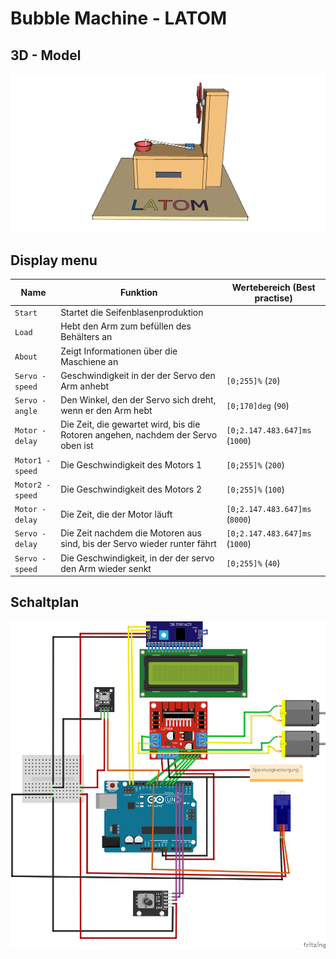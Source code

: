 # Bubble Machine - LATOM

## 3D - Model

![Model](../_media/projekte/bubble-machine/Model.png)

## Display menu

| Name              | Funktion                                                                         | Wertebereich (Best practise)   |
| ----------------- | -------------------------------------------------------------------------------- | ------------------------------ |
| `Start `          | Startet die Seifenblasenproduktion                                               |                                |
| `Load `           | Hebt den Arm zum befüllen des Behälters an                                       |                                |
| `About `          | Zeigt Informationen über die Maschiene an                                        |                                |
| `Servo - speed `  | Geschwindigkeit in der der Servo den Arm anhebt                                  | `[0;255]%` (`20`)              |
| `Servo - angle `  | Den Winkel, den der Servo sich dreht, wenn er den Arm hebt                       | `[0;170]deg` (`90`)            |
| `Motor - delay `  | Die Zeit, die gewartet wird, bis die Rotoren angehen, nachdem der Servo oben ist | `[0;2.147.483.647]ms` (`1000`) |
| `Motor1 - speed ` | Die Geschwindigkeit des Motors 1                                                 | `[0;255]%` (`200`)             |
| `Motor2 - speed ` | Die Geschwindigkeit des Motors 2                                                 | `[0;255]%` (`100`)             |
| `Motor - delay `  | Die Zeit, die der Motor läuft                                                    | `[0;2.147.483.647]ms` (`8000`) |
| `Servo - delay `  | Die Zeit nachdem die Motoren aus sind, bis der Servo wieder runter fährt         | `[0;2.147.483.647]ms` (`1000`) |
| `Servo - speed `  | Die Geschwindigkeit, in der der servo den Arm wieder senkt                       | `[0;255]%` (`40`)              |

## Schaltplan

![Schaltplan](../_media/projekte/bubble-machine/Schaltplan.png)
